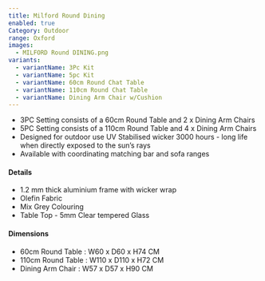 ```yaml
---
title: Milford Round Dining
enabled: true
Category: Outdoor
range: Oxford
images:
  - MILFORD Round DINING.png
variants:
  - variantName: 3Pc Kit
  - variantName: 5pc Kit
  - variantName: 60cm Round Chat Table
  - variantName: 110cm Round Chat Table
  - variantName: Dining Arm Chair w/Cushion
---
```


* 3PC Setting consists of a 60cm Round Table and 2 x Dining Arm Chairs
* 5PC Setting consists of a 110cm Round Table and 4 x Dining Arm Chairs
* Designed for outdoor use UV Stabilised wicker 3000 hours  - long life when directly exposed to the sun’s rays
* Available with coordinating matching bar and sofa ranges

#### Details

* 1.2 mm thick aluminium frame with wicker wrap
* Olefin Fabric
* Mix Grey Colouring
* Table Top - 5mm Clear tempered Glass


#### Dimensions

* 60cm Round Table : W60 x D60 x H74 CM
* 110cm Round Table : W110 x D110 x H72 CM
* Dining Arm Chair : W57 x D57 x H90 CM

